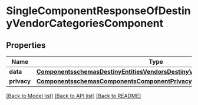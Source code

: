 # SingleComponentResponseOfDestinyVendorCategoriesComponent

## Properties
Name | Type | Description | Notes
------------ | ------------- | ------------- | -------------
**data** | [**ComponentsschemasDestinyEntitiesVendorsDestinyVendorCategoriesComponent**](ComponentsschemasDestinyEntitiesVendorsDestinyVendorCategoriesComponent.md) |  | [optional] 
**privacy** | [**ComponentsschemasComponentsComponentPrivacySetting**](ComponentsschemasComponentsComponentPrivacySetting.md) |  | [optional] 

[[Back to Model list]](../README.md#documentation-for-models) [[Back to API list]](../README.md#documentation-for-api-endpoints) [[Back to README]](../README.md)


